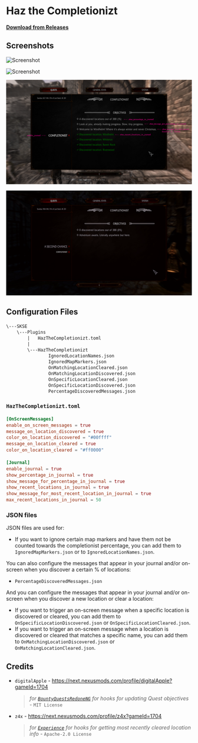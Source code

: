 # Haz the Completionizt

**[Download from Releases](https://github.com/MrowrMisc/HazTheCompletionizt/releases)**

## Screenshots

![Screenshot](screenshots/Started-Completionist.png)

![Screenshot](screenshots/OnScreenMessage-LocationDiscovered.png)

![Screenshot](screenshots/annotated/AnnotatedJournal.png)

![Screenshot](screenshots/MaraStatue.png)

## Configuration Files

```
\---SKSE
    \---Plugins
        |   HazTheCompletionizt.toml
        |   
        \---HazTheCompletionizt
                IgnoredLocationNames.json
                IgnoredMapMarkers.json
                OnMatchingLocationCleared.json
                OnMatchingLocationDiscovered.json
                OnSpecificLocationCleared.json
                OnSpecificLocationDiscovered.json
                PercentageDiscoveredMessages.json
```

### `HazTheCompletionizt.toml`

```toml
[OnScreenMessages]
enable_on_screen_messages = true
message_on_location_discovered = true
color_on_location_discovered = "#00ffff"
message_on_location_cleared = true
color_on_location_cleared = "#ff0000"

[Journal]
enable_journal = true
show_percentage_in_journal = true
show_message_for_percentage_in_journal = true
show_recent_locations_in_journal = true
show_message_for_most_recent_location_in_journal = true
max_recent_locations_in_journal = 50
```

### JSON files

JSON files are used for:

- If you want to ignore certain map markers and have them not be counted towards the completionist percentage, you can add them to `IgnoredMapMarkers.json` or to `IgnoredLocationNames.json`.

You can also configure the messages that appear in your journal and/or on-screen when you discover a certain % of locations:
- `PercentageDiscoveredMessages.json`

And you can configure the messages that appear in your journal and/or on-screen when you discover a new location or clear a location:
- If you want to trigger an on-screen message when a specific location is discovered or cleared, you can add them to `OnSpecificLocationDiscovered.json` or `OnSpecificLocationCleared.json`.
- If you want to trigger an on-screen message when a location is discovered or cleared that matches a specific name, you can add them to `OnMatchingLocationDiscovered.json` or `OnMatchingLocationCleared.json`.

## Credits

- `digitalApple` - https://next.nexusmods.com/profile/digitalApple?gameId=1704
  > _for [`BountyQuestsRedoneNG`](https://github.com/digital-apple/BountyQuestsRedoneNG) for hooks for updating Quest objectives_ - `MIT License`
- `z4x` - https://next.nexusmods.com/profile/z4x?gameId=1704
  > _for [`Experience`](https://github.com/zax-ftw/Experience) for hooks for getting most recently cleared location info_ - `Apache-2.0 License`